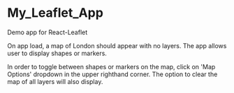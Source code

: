 # My_Leaflet_App
Demo app for React-Leaflet

On app load, a map of London should appear with no layers. The app allows user to display shapes or markers.

In order to toggle between shapes or markers on the map, click on 'Map Options' dropdown in the upper righthand corner. The option to clear the map of all layers will also display.
